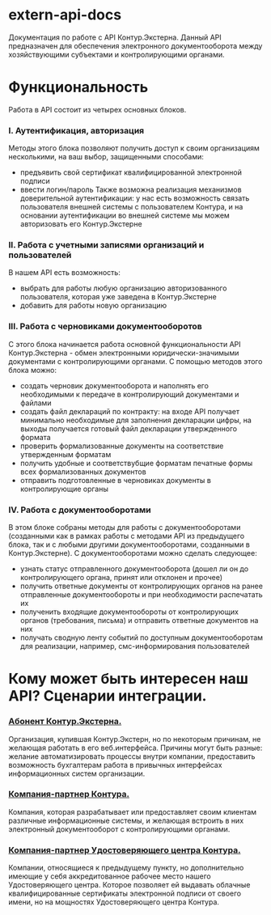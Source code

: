 # extern-api-docs
Документация по работе с API Контур.Экстерна. 
Данный API предназначен для обеспечения электронного документооборота между хозяйствующими субъектами и контролирующими органами. 

# Функциональность
Работа в API состоит из четырех основных блоков.

### I. Аутентификация, авторизация 
Методы этого блока позволяют получить доступ к своим организациям несколькими, на ваш выбор, защищенными способами:
* предъявить свой сертификат квалифицированной электронной подписи
* ввести логин/пароль
Также возможна реализация механизмов доверительной аутентификации: у нас есть возможность связать пользователя внешней системы с пользователем Контура, и на основании аутентификации во внешней системе мы можем авторизовать его Контур.Экстерне

### II. Работа с учетными записями организаций и пользователей
В нашем API есть возможность:
* выбрать для работы любую организацию авторизованного пользователя, которая уже заведена в Контур.Экстерне
* добавить для работы новую организацию

### III. Работа с черновиками документооборотов
С этого блока начинается работа основной функциональности API Контур.Экстерна - обмен электронными юридически-значимыми документами с контролирующими органами. С помощью методов этого блока можно:
* создать черновик документооборота и наполнять его необходимыми к передаче в контролирующий документами и файлами 
* создать файл деклараций по контракту: на входе API получает минимально необходимые для заполнения декларации цифры, на выходы получается готовый файл декларации утвержденного формата
* проверить формализованные документы на соответствие утвержденным форматам
* получить удобные и соответствубщие форматам печатные формы всех формализованных документов
* отправить подготовленные в черновиках документы в контролирующие органы

### IV. Работа с документооборотами
В этом блоке собраны методы для работы с документооборотами (созданными как в рамках работы с методами API из предыдущего блока, так и с любыми другими документооборотами, созданными в Контур.Экстерне). С документооборотами можно сделать следующее: 
* узнать статус отправленного документооборота (дошел ли он до контролирующего органа, принят или отклонен и прочее)
* получить ответные документы от контролирующих органов на ранее отправленные документообороты и при необходимости распечатать их 
* полученить входящие документообороты от контролирующих органов (требования, письма) и отправить ответные документов на них
* получать сводную ленту событий по доступным документооборотам для реализации, например, смс-информирования пользователей

# Кому может быть интересен наш API? Сценарии интеграции.
### [Абонент Контур.Экстерна.](https://github.com/skbkontur/extern-api-docs/blob/master/scenarios/Абонент%20Контур.Экстерна)
Организация, купившая Контур.Экстерн, но по некоторым причинам, не желающая работать в его веб.интерфейса. Причины могут быть разные: желание автоматизировать процессы внутри компании, предоставить возможность бухгалтерам работа в привычных интерфейсах информационных систем организации.
### [Компания-партнер Контура.](https://github.com/skbkontur/extern-api-docs/blob/master/scenarios/Компания-партнер%20Контура.md)
Компания, которая разрабатывает или предоставляет своим клиентам различные информационные системы, и желающая встроить в них электронный документооборот с контролирующими органами.
### [Компания-партнер Удостоверяющего центра Контура.](https://github.com/skbkontur/extern-api-docs/blob/master/scenarios/Компания-партнер%20Удостоверяющего%20центра%20Контура.md)
Компании, относящиеся к предыдущему пункту, но дополнительно имеющие у себя аккредитованное рабочее место нашего Удостоверяющего центра. Которое позволяет ей выдавать облачные квалифицированные сертификаты электронной подписи от своего имени, но на мощностях Удостоверяющего центра Контура. 
